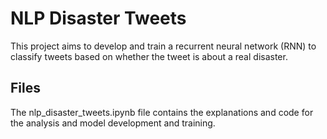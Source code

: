 # NLP Disaster Tweets

This project aims to develop and train a recurrent neural network (RNN) to classify tweets based on whether the tweet is about a real disaster.

## Files

The nlp_disaster_tweets.ipynb file contains the explanations and code for the analysis and model development and training.
